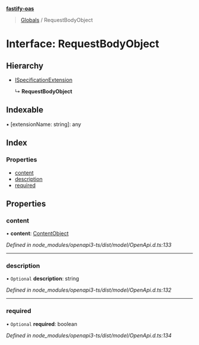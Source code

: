 **[fastify-oas](../README.md)**

> [Globals](../README.md) / RequestBodyObject

# Interface: RequestBodyObject

## Hierarchy

- [ISpecificationExtension](ispecificationextension.md)

  ↳ **RequestBodyObject**

## Indexable

▪ [extensionName: string]: any

## Index

### Properties

- [content](requestbodyobject.md#content)
- [description](requestbodyobject.md#description)
- [required](requestbodyobject.md#required)

## Properties

### content

• **content**: [ContentObject](contentobject.md)

_Defined in node_modules/openapi3-ts/dist/model/OpenApi.d.ts:133_

---

### description

• `Optional` **description**: string

_Defined in node_modules/openapi3-ts/dist/model/OpenApi.d.ts:132_

---

### required

• `Optional` **required**: boolean

_Defined in node_modules/openapi3-ts/dist/model/OpenApi.d.ts:134_
